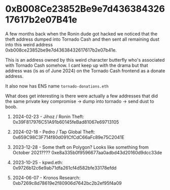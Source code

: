 # 0xB008Ce23852Be9e7d43638432617617b2e07B41e

A few months back when the Ronin dude got hacked we noticed that the theft address dumped into Tornado Cash and then sent all remaining dust into this weird address 0xb008ce23852be9e7d43638432617617b2e07b41e.

This is an address owned by this weird character butterfly who's associated with Tornado Cash somehow. I cant keep up with the drama but that address was (is as of June 2024) on the Tornado Cash frontend as a donate address.

It also now has ENS name `tornado-donations.eth`

What does get interesting is there were actually a few addresses that did the same private key compromise -> dump into tornado -> send dust to boob. 

1. 2024-02-23 - Jihoz / Ronin Theft: 0x39F817976C51A91b60145feBad81067e69713105

2. 2024-02-18 - Pedro / Tap Global Theft: 0x659C98C3F714f80d091CfCdC66aFc89e75C2041E

3. 2023-12-28 - Some theft on Polygon? Looks like something from October 2021???? 0xe8a335b0f9596677aa0adbd43d20160d9dcc33de

4. 2023-10-25 - kpwd.eth: 0x9726b12c6e9ab71dfa261cf4d582bfe33178efdd

5. 2024-06-07 - Kronos Research: 0xb7269c8d78619e2f80906d7642bc2b2ef95f4a09